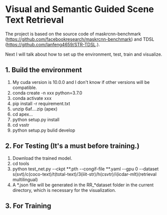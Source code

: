 # Visual and Semantic Guided Scene Text Retrieval
The project is based on the source code of maskrcnn-benchmark (https://github.com/facebookresearch/maskrcnn-benchmark) and TDSL (https://github.com/lanfeng4659/STR-TDSL.).

Next I will talk about how to set up the environment, test, train and visualize.

## 1. Build the environment
   1) My cuda version is 10.0.0 and I don't know if other versions will be compatible.
   2) conda create -n xxx python=3.7.0
   3) conda activate xxx
   4) pip install -r requirement.txt
   5) unzip 6af....zip (apex)
   6) cd apex...
   7) python setup.py install
   8) cd vsstr
   9) python setup.py bulid develop
## 2. For Testing (It's a must before training.)
   1) Download the trained model.
   2) cd tools
   3) python test_net.py --ckpt **.pth --congif-file **.yaml --gpu 0 --dataset s(svt)/c(coco-text)/t(total-text)/3(iiit-str)/h(csvtr)/i(icdar-mlt)(retrieval multilingual)
   4) A *.json file will be generated in the RR_*dataset folder in the current directory, which is necessary for the visualization.
## 3. For Training
   

   
